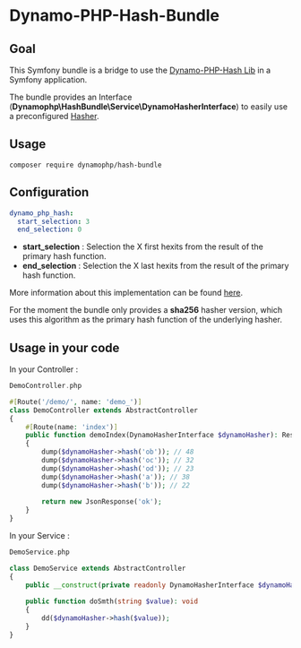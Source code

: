 # Dynamo-PHP-Hash-Bundle

## Goal

This Symfony bundle is a bridge to use the [Dynamo-PHP-Hash Lib](https://github.com/BaptisteContreras/Dynamo-PHP-Hash) in a Symfony application.

The bundle provides an Interface (**Dynamophp\HashBundle\Service\DynamoHasherInterface**) to easily use a preconfigured [Hasher](https://github.com/BaptisteContreras/Dynamo-PHP-Hash/blob/master/src/Hasher.php).

## Usage

```composer require dynamophp/hash-bundle```

## Configuration
```yaml
dynamo_php_hash:
  start_selection: 3
  end_selection: 0
```

- **start_selection** : Selection the X first hexits from the result of the primary hash function.
- **end_selection** : Selection the X last hexits from the result of the primary hash function.

More information about this implementation can be found [here](https://github.com/BaptisteContreras/Dynamo-PHP-Hash).

For the moment the bundle only provides a **sha256** hasher version, which uses this algorithm as the primary hash function of the underlying hasher.

## Usage in your code

In your Controller : 

```php
DemoController.php

#[Route('/demo/', name: 'demo_')]
class DemoController extends AbstractController
{
    #[Route(name: 'index')]
    public function demoIndex(DynamoHasherInterface $dynamoHasher): Response
    {
        dump($dynamoHasher->hash('ob')); // 48
        dump($dynamoHasher->hash('oc')); // 32
        dump($dynamoHasher->hash('od')); // 23
        dump($dynamoHasher->hash('a')); // 38
        dump($dynamoHasher->hash('b')); // 22
        
        return new JsonResponse('ok');
    }
}
```

In your Service :

```php
DemoService.php

class DemoService extends AbstractController
{
    public __construct(private readonly DynamoHasherInterface $dynamoHasher){}
    
    public function doSmth(string $value): void
    {
        dd($dynamoHasher->hash($value)); 
    }
}
```

